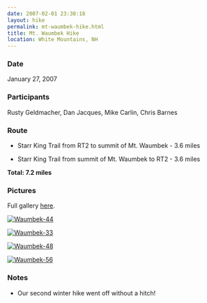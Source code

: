 ```yaml
---
date: 2007-02-01 23:30:18
layout: hike
permalink: mt-waumbek-hike.html
title: Mt. Waumbek Hike
location: White Mountains, NH
---
```


### Date


January 27, 2007



### Participants


Rusty Geldmacher, Dan Jacques, Mike Carlin, Chris Barnes



### Route






  * Starr King Trail from RT2 to summit of Mt. Waumbek - 3.6 miles


  * Starr King Trail from summit of Mt. Waumbek to RT2 - 3.6 miles


**Total: 7.2 miles**



### Pictures





Full gallery [here](http://www.flickr.com/photos/geldmacher/sets/72157594557280747/).




[![Waumbek-44](http://farm1.static.flickr.com/187/403065371_ad4177b795.jpg)](http://www.flickr.com/photos/geldmacher/403065371/)




[![Waumbek-33](http://farm1.static.flickr.com/156/403063123_7d1eaf84a7.jpg)](http://www.flickr.com/photos/geldmacher/403063123/)




[![Waumbek-48](http://farm1.static.flickr.com/138/403066729_6761d82d01.jpg)](http://www.flickr.com/photos/geldmacher/403066729/)




[![Waumbek-56](http://farm1.static.flickr.com/142/403068828_7975573a6a.jpg)](http://www.flickr.com/photos/geldmacher/403068828/)






### Notes






  * Our second winter hike went off without a hitch!


